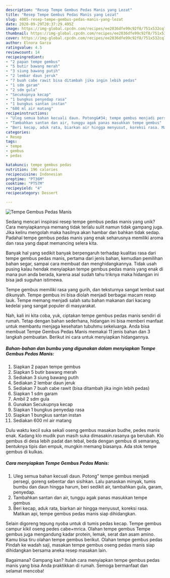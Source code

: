 ```yaml
---
description: "Resep Tempe Gembus Pedas Manis yang Lezat"
title: "Resep Tempe Gembus Pedas Manis yang Lezat"
slug: 4005-resep-tempe-gembus-pedas-manis-yang-lezat
date: 2020-09-29T20:37:29.495Z
image: https://img-global.cpcdn.com/recipes/ee2036dfe99c92f8/751x532cq70/tempe-gembus-pedas-manis-foto-resep-utama.jpg
thumbnail: https://img-global.cpcdn.com/recipes/ee2036dfe99c92f8/751x532cq70/tempe-gembus-pedas-manis-foto-resep-utama.jpg
cover: https://img-global.cpcdn.com/recipes/ee2036dfe99c92f8/751x532cq70/tempe-gembus-pedas-manis-foto-resep-utama.jpg
author: Elnora Garza
ratingvalue: 4.5
reviewcount: 14
recipeingredient:
- "2 papan tempe gembus"
- "5 butir bawang merah"
- "3 siung bawang putih"
- "2 lembar daun jeruk"
- "7 buah cabe rawit bisa ditambah jika ingin lebih pedas"
- "1 sdm garam"
- "2 sdm gula"
- "Secukupnya kecap"
- "1 bungkus penyedap rasa"
- "1 bungkus santan instan"
- "600 ml air matang"
recipeinstructions:
- "Uleg semua bahan kecuali daun. Potong&#34; tempe gembus menjadi persegi, goreng sebentar dan sisihkan. Lalu panaskan minyak, tumis bumbu dan daun hingga harum, beri sedikit air, tambahkan gula, garam, penyedap."
- "Tambahkan santan dan air, tunggu agak panas masukkan tempe gembus"
- "Beri kecap, aduk rata, biarkan air hingga menyusut, koreksi rasa. Matikan api, tempe gembus pedas manis siap dihidangkan."
categories:
- Resep
tags:
- tempe
- gembus
- pedas

katakunci: tempe gembus pedas 
nutrition: 196 calories
recipecuisine: Indonesian
preptime: "PT36M"
cooktime: "PT57M"
recipeyield: "4"
recipecategory: Dessert

---
```



![Tempe Gembus Pedas Manis](https://img-global.cpcdn.com/recipes/ee2036dfe99c92f8/751x532cq70/tempe-gembus-pedas-manis-foto-resep-utama.jpg)

Sedang mencari inspirasi resep tempe gembus pedas manis yang unik? Cara menyiapkannya memang tidak terlalu sulit namun tidak gampang juga. Jika keliru mengolah maka hasilnya akan hambar dan bahkan tidak sedap. Padahal tempe gembus pedas manis yang enak seharusnya memiliki aroma dan rasa yang dapat memancing selera kita.

Banyak hal yang sedikit banyak berpengaruh terhadap kualitas rasa dari tempe gembus pedas manis, pertama dari jenis bahan, kemudian pemilihan bahan segar, sampai cara membuat dan menghidangkannya. Tidak usah pusing kalau hendak menyiapkan tempe gembus pedas manis yang enak di mana pun anda berada, karena asal sudah tahu triknya maka hidangan ini bisa jadi suguhan istimewa.

Tempe gembus memiliki rasa yang gurih, dan teksturnya sangat lembut saat dikunyah. Tempe gembus ini bisa diolah menjadi berbagai macam resep lauk. Tempe memang menjadi salah satu bahan makanan dari kacang kedelai yang sangat populer di masyarakat.


Nah, kali ini kita coba, yuk, ciptakan tempe gembus pedas manis sendiri di rumah. Tetap dengan bahan sederhana, hidangan ini bisa memberi manfaat untuk membantu menjaga kesehatan tubuhmu sekeluarga. Anda bisa membuat Tempe Gembus Pedas Manis memakai 11 jenis bahan dan 3 langkah pembuatan. Berikut ini cara untuk menyiapkan hidangannya.

<!--inarticleads1-->

##### Bahan-bahan dan bumbu yang digunakan dalam menyiapkan Tempe Gembus Pedas Manis:

1. Siapkan 2 papan tempe gembus
1. Siapkan 5 butir bawang merah
1. Sediakan 3 siung bawang putih
1. Sediakan 2 lembar daun jeruk
1. Sediakan 7 buah cabe rawit (bisa ditambah jika ingin lebih pedas)
1. Siapkan 1 sdm garam
1. Ambil 2 sdm gula
1. Gunakan Secukupnya kecap
1. Siapkan 1 bungkus penyedap rasa
1. Siapkan 1 bungkus santan instan
1. Sediakan 600 ml air matang


Dulu waktu kecil suka sekali oseng gembus masakan budhe, pedes manis enak. Kadang klo mudik pun masih suka dimasakin.rasanya ga berubah. Klo gembus di desa lebih padat dan tebal, beda dengan gembus di semarang, bentuknya tipis dan empuk, mungkin memang biasanya. Ada stok tempe gembus di kulkas. 

<!--inarticleads2-->

##### Cara menyiapkan Tempe Gembus Pedas Manis:

1. Uleg semua bahan kecuali daun. Potong&#34; tempe gembus menjadi persegi, goreng sebentar dan sisihkan. Lalu panaskan minyak, tumis bumbu dan daun hingga harum, beri sedikit air, tambahkan gula, garam, penyedap.
1. Tambahkan santan dan air, tunggu agak panas masukkan tempe gembus
1. Beri kecap, aduk rata, biarkan air hingga menyusut, koreksi rasa. Matikan api, tempe gembus pedas manis siap dihidangkan.


Selain digoreng tepung nyoba untuk di tumis pedas kecap. Tempe gembus campur kikil oseng pedes cabe+mrica. Olahan tempe gembus Tempe gembus juga mengandung kadar protein, lemak, serat dan asam amino. Kamu bisa tiru olahan tempe gembus berikut. Olahan tempe gembus pedas Pindah ke wadah saji, masakan tempe gembus oseng pedas manis siap dihidangkan bersama aneka resep masakan lain. 

Bagaimana? Gampang kan? Itulah cara menyiapkan tempe gembus pedas manis yang bisa Anda praktikkan di rumah. Semoga bermanfaat dan selamat mencoba!
